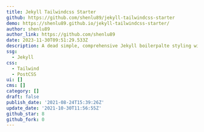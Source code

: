 ```yaml
---
title: Jekyll Tailwindcss Starter
github: https://github.com/shenlu89/jekyll-tailwindcss-starter
demo: https://shenlu89.github.io/jekyll-tailwindcss-starter/
author: shenlu89
author_link: https://github.com/shenlu89
date: 2023-11-30T09:51:29.533Z
description: A dead simple, comprehensive Jekyll boilerpalte styling with Tailwind CSS.
ssg:
  - Jekyll
css:
  - Tailwind
  - PostCSS
ui: []
cms: []
category: []
draft: false
publish_date: '2021-08-24T15:39:26Z'
update_date: '2021-10-30T11:56:55Z'
github_star: 8
github_fork: 0
---
```

